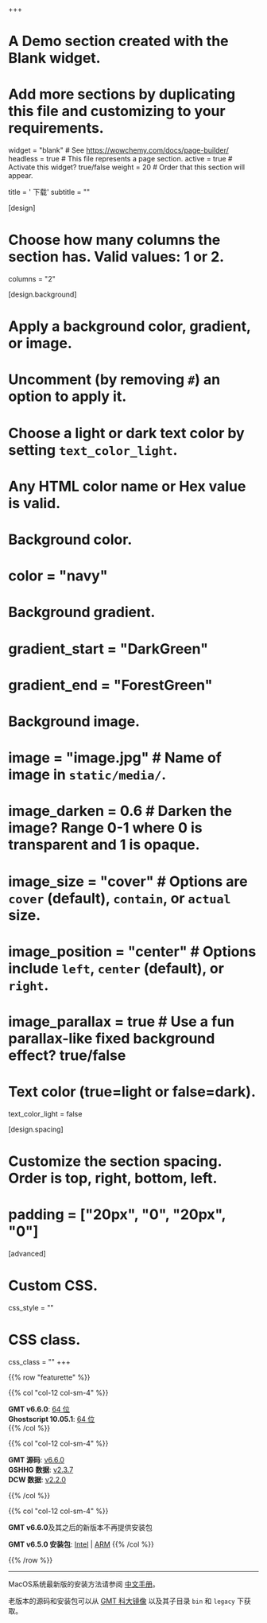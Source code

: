 +++
# A Demo section created with the Blank widget.
# Add more sections by duplicating this file and customizing to your requirements.

widget = "blank"  # See https://wowchemy.com/docs/page-builder/
headless = true  # This file represents a page section.
active = true  # Activate this widget? true/false
weight = 20  # Order that this section will appear.

title = '<i class="fas fa-download"></i> 下载'
subtitle = ""

[design]
  # Choose how many columns the section has. Valid values: 1 or 2.
  columns = "2"

[design.background]
  # Apply a background color, gradient, or image.
  #   Uncomment (by removing `#`) an option to apply it.
  #   Choose a light or dark text color by setting `text_color_light`.
  #   Any HTML color name or Hex value is valid.

  # Background color.
  # color = "navy"

  # Background gradient.
  # gradient_start = "DarkGreen"
  # gradient_end = "ForestGreen"

  # Background image.
  # image = "image.jpg"  # Name of image in `static/media/`.
  # image_darken = 0.6  # Darken the image? Range 0-1 where 0 is transparent and 1 is opaque.
  # image_size = "cover"  #  Options are `cover` (default), `contain`, or `actual` size.
  # image_position = "center"  # Options include `left`, `center` (default), or `right`.
  # image_parallax = true  # Use a fun parallax-like fixed background effect? true/false

  # Text color (true=light or false=dark).
  text_color_light = false

[design.spacing]
  # Customize the section spacing. Order is top, right, bottom, left.
  # padding = ["20px", "0", "20px", "0"]

[advanced]
 # Custom CSS.
 css_style = ""

 # CSS class.
 css_class = ""
+++

{{% row "featurette" %}}

{{% col "col-12 col-sm-4" %}}
<div class="featurette-icon"><i class="fab fa-windows"></i></div>

**GMT v6.6.0**:
[64 位](https://mirrors.ustc.edu.cn/gmt/bin/gmt-6.6.0-win64.exe)
</br>
**Ghostscript 10.05.1**:
[64 位](https://github.com/ArtifexSoftware/ghostpdl-downloads/releases/download/gs10051/gs10051w64.exe)
</br>
{{% /col %}}

{{% col "col-12 col-sm-4" %}}
<div class="featurette-icon"><i class="fab fa-linux"></i></div>

**GMT 源码**:
[v6.6.0](https://mirrors.ustc.edu.cn/gmt/gmt-6.6.0-src.tar.gz)
<br>
**GSHHG 数据**:
[v2.3.7](https://mirrors.ustc.edu.cn/gmt/gshhg-gmt-2.3.7.tar.gz)
<br>
**DCW 数据**:
[v2.2.0](https://mirrors.ustc.edu.cn/gmt/dcw-gmt-2.2.0.tar.gz)

{{% /col %}}

{{% col "col-12 col-sm-4" %}}
<div class="featurette-icon"><i class="fab fa-apple"></i></div>

**GMT v6.6.0**及其之后的新版本不再提供安装包

**GMT v6.5.0 安装包**:
[Intel](https://mirrors.ustc.edu.cn/gmt/bin/gmt-6.5.0-darwin-x86_64.dmg) |
[ARM](https://mirrors.ustc.edu.cn/gmt/bin/gmt-6.5.0-darwin-arm64.dmg)
{{% /col %}}

{{% /row %}}

----

MacOS系统最新版的安装方法请参阅 [中文手册](https://docs.gmt-china.org/latest/install/macOS/)。

老版本的源码和安装包可以从 [GMT 科大镜像](https://mirrors.ustc.edu.cn/gmt)
以及其子目录 `bin` 和 `legacy` 下获取。
